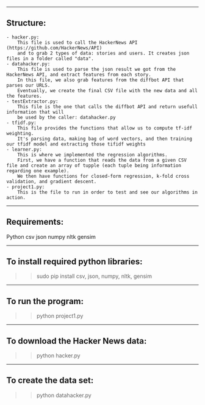 ----------
Structure:
----------
	- hacker.py:
		This file is used to call the HackerNews API (https://github.com/HackerNews/API)
		and to grab 2 types of data: stories and users. It creates json files in a folder called "data".
	- datahacker.py:
		This file is used to parse the json result we got from the HackerNews API, and extract features from each story.
		In this file, we also grab features from the diffbot API that parses our URLS.
		Eventually, we create the final CSV file with the new data and all the features.
	- testExtractor.py:
		This file is the one that calls the diffbot API and return usefull information that will 
		be used by the caller: datahacker.py
	- tfidf.py:
		This file provides the functions that allow us to compute tf-idf weighting.
		It's parsing data, making bag of word vectors, and then training our tfidf model and extracting those tifidf weights
	- learner.py:
		This is where we implemented the regression algorithms.
		First, we have a function that reads the data from a given CSV file and create an array of tupple (each tuple being information regarding one example).
		We then have functions for closed-form regression, k-fold cross validation, and gradient descent.
	- project1.py:
		This is the file to run in order to test and see our algorithms in action.


-------------
Requirements:
-------------

Python
	csv
	json
	numpy
	nltk
	gensim

-------------------------------------
To install required python libraries:
-------------------------------------
>> sudo pip install csv, json, numpy, nltk, gensim

-------------------
To run the program:
-------------------
>> python project1.py

---------------------------------
To download the Hacker News data:
---------------------------------
>> python hacker.py

-----------------------
To create the data set:
-----------------------
>> python datahacker.py


